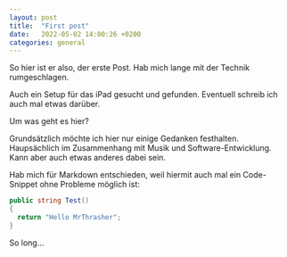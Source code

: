 ```yaml
---
layout: post
title:  "First post"
date:   2022-05-02 14:00:26 +0200
categories: general
---
```


So hier ist er also, der erste Post. Hab mich lange mit der Technik rumgeschlagen.

Auch ein Setup für das iPad gesucht und gefunden. Eventuell schreib ich auch mal etwas darüber.

Um was geht es hier?

Grundsätzlich möchte ich hier nur einige Gedanken festhalten. Haupsächlich im Zusammenhang mit Musik und Software-Entwicklung. Kann aber auch etwas anderes dabei sein.


Hab mich für Markdown entschieden, weil hiermit auch mal ein Code-Snippet ohne Probleme möglich ist:


``` csharp
public string Test()
{
  return "Hello MrThrasher";
}
```

So long...